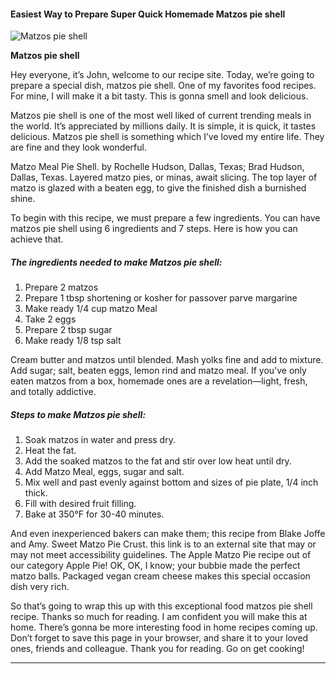             

#### Easiest Way to Prepare Super Quick Homemade Matzos pie shell

![Matzos pie shell](https://img-global.cpcdn.com/recipes/6006161170497536/751x532cq70/matzos-pie-shell-recipe-main-photo.jpg)

**Matzos pie shell**

Hey everyone, it’s John, welcome to our recipe site. Today, we’re going to prepare a special dish, matzos pie shell. One of my favorites food recipes. For mine, I will make it a bit tasty. This is gonna smell and look delicious.

Matzos pie shell is one of the most well liked of current trending meals in the world. It’s appreciated by millions daily. It is simple, it is quick, it tastes delicious. Matzos pie shell is something which I’ve loved my entire life. They are fine and they look wonderful.

Matzo Meal Pie Shell. by Rochelle Hudson, Dallas, Texas; Brad Hudson, Dallas, Texas. Layered matzo pies, or minas, await slicing. The top layer of matzo is glazed with a beaten egg, to give the finished dish a burnished shine.

To begin with this recipe, we must prepare a few ingredients. You can have matzos pie shell using 6 ingredients and 7 steps. Here is how you can achieve that.

##### The ingredients needed to make Matzos pie shell:

1.  Prepare 2 matzos
2.  Prepare 1 tbsp shortening or kosher for passover parve margarine
3.  Make ready 1/4 cup matzo Meal
4.  Take 2 eggs
5.  Prepare 2 tbsp sugar
6.  Make ready 1/8 tsp salt

Cream butter and matzos until blended. Mash yolks fine and add to mixture. Add sugar; salt, beaten eggs, lemon rind and matzo meal. If you've only eaten matzos from a box, homemade ones are a revelation—light, fresh, and totally addictive.

##### Steps to make Matzos pie shell:

1.  Soak matzos in water and press dry.
2.  Heat the fat.
3.  Add the soaked matzos to the fat and stir over low heat until dry.
4.  Add Matzo Meal, eggs, sugar and salt.
5.  Mix well and past evenly against bottom and sizes of pie plate, 1/4 inch thick.
6.  Fill with desired fruit filling.
7.  Bake at 350°F for 30-40 minutes.

And even inexperienced bakers can make them; this recipe from Blake Joffe and Amy. Sweet Matzo Pie Crust. this link is to an external site that may or may not meet accessibility guidelines. The Apple Matzo Pie recipe out of our category Apple Pie! OK, OK, I know; your bubbie made the perfect matzo balls. Packaged vegan cream cheese makes this special occasion dish very rich.

So that’s going to wrap this up with this exceptional food matzos pie shell recipe. Thanks so much for reading. I am confident you will make this at home. There’s gonna be more interesting food in home recipes coming up. Don’t forget to save this page in your browser, and share it to your loved ones, friends and colleague. Thank you for reading. Go on get cooking!

* * *